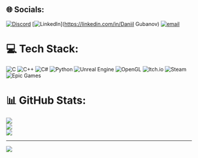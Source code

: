 
## 🌐 Socials:
[![Discord](https://img.shields.io/badge/Discord-%237289DA.svg?logo=discord&logoColor=white)](https://discord.gg/1) [![LinkedIn](https://img.shields.io/badge/LinkedIn-%230077B5.svg?logo=linkedin&logoColor=white)](https://linkedin.com/in/Daniil Gubanov) [![email](https://img.shields.io/badge/Email-D14836?logo=gmail&logoColor=white)](mailto:da.gubanov.main@gmail.com) 

# 💻 Tech Stack:
![C](https://img.shields.io/badge/c-%2300599C.svg?style=for-the-badge&logo=c&logoColor=white) ![C++](https://img.shields.io/badge/c++-%2300599C.svg?style=for-the-badge&logo=c%2B%2B&logoColor=white) ![C#](https://img.shields.io/badge/c%23-%23239120.svg?style=for-the-badge&logo=csharp&logoColor=white) ![Python](https://img.shields.io/badge/python-3670A0?style=for-the-badge&logo=python&logoColor=ffdd54)
![Unreal Engine](https://img.shields.io/badge/unrealengine-%23313131.svg?style=for-the-badge&logo=unrealengine&logoColor=white) ![OpenGL](https://img.shields.io/badge/OpenGL-white?logo=OpenGL&style=for-the-badge) 
![Itch.io](https://img.shields.io/badge/Itch-%23FF0B34.svg?style=for-the-badge&logo=Itch.io&logoColor=white) ![Steam](https://img.shields.io/badge/steam-%23000000.svg?style=for-the-badge&logo=steam&logoColor=white) ![Epic Games](https://img.shields.io/badge/epicgames-%23313131.svg?style=for-the-badge&logo=epicgames&logoColor=white) 

# 📊 GitHub Stats:
![](https://github-readme-stats.vercel.app/api?username=DanielDaVinci&theme=dark&hide_border=false&include_all_commits=false&count_private=true)<br/>
![](https://nirzak-streak-stats.vercel.app/?user=DanielDaVinci&theme=dark&hide_border=false)<br/>
![](https://github-readme-stats.vercel.app/api/top-langs/?username=DanielDaVinci&theme=dark&hide_border=false&include_all_commits=false&count_private=true&layout=compact)

---
[![](https://visitcount.itsvg.in/api?id=DanielDaVinci&icon=0&color=0)](https://visitcount.itsvg.in)

<!-- Proudly created with GPRM ( https://gprm.itsvg.in ) -->
